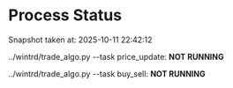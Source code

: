 # Process Status

Snapshot taken at: 2025-10-11 22:42:12

../wintrd/trade_algo.py --task price_update: **NOT RUNNING**

../wintrd/trade_algo.py --task buy_sell: **NOT RUNNING**

